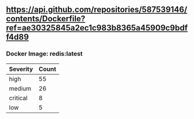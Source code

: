 ## https://api.github.com/repositories/587539146/contents/Dockerfile?ref=ae30325845a2ec1c983b8365a45909c9bdff4d89

### Docker Image: redis:latest
| Severity | Count |
|----------|-------|
| high | 55 |
| medium | 26 |
| critical | 8 |
| low | 5 |